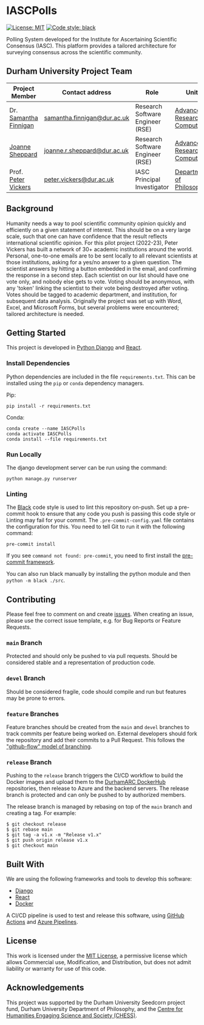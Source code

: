 # IASCPolls

[![License: MIT](https://img.shields.io/github/license/DurhamARC/IASCPolls)](https://github.com/DurhamARC/IASCPolls/blob/main/LICENSE)
[![Code style: black](https://img.shields.io/badge/code%20style-black-000000.svg)](https://github.com/psf/black)

Polling System developed for the Institute for Ascertaining Scientific Consensus 
(IASC). This platform provides a tailored architecture for surveying consensus 
across the scientific community.

## Durham University Project Team

| Project Member                                       | Contact address                                                   | Role                             | Unit                                                                                |
|------------------------------------------------------|-------------------------------------------------------------------|----------------------------------|-------------------------------------------------------------------------------------|
| Dr. [Samantha Finnigan](github.com/sjmf)             | [samantha.finnigan@dur.ac.uk](mailto:samantha.finnigan@dur.ac.uk) | Research Software Engineer (RSE) | [Advanced Research Computing](https://www.dur.ac.uk/arc/rse/)                       |
| [Joanne Sheppard](github.com/joannercsheppard)       | [joanne.r.sheppard@dur.ac.uk](mailto:joanne.r.sheppard@dur.ac.uk) | Research Software Engineer (RSE) | [Advanced Research Computing](https://www.dur.ac.uk/arc/rse/)                       |
| Prof. [Peter Vickers](dur.ac.uk/staff/peter-vickers) | [peter.vickers@dur.ac.uk](mailto:peter.vickers@dur.ac.uk)         | IASC Principal Investigator      | [Department of Philosophy](https://www.durham.ac.uk/departments/academic/philosophy/) |


## Background

Humanity needs a way to pool scientific community opinion quickly and 
efficiently on a given statement of interest. This should be on a very large 
scale, such that one can have confidence that the result reflects international 
scientific opinion. For this pilot project (2022-23), Peter Vickers has built a 
network of 30+ academic institutions around the world. Personal, one-to-one 
emails are to be sent locally to all relevant scientists at those institutions, 
asking for a yes/no answer to a given question. The scientist answers by hitting 
a button embedded in the email, and confirming the response in a second step. 
Each scientist on our list should have one vote only, and nobody else gets to 
vote. Voting should be anonymous, with any 'token' linking the scientist to 
their vote being destroyed after voting. Votes should be tagged to academic 
department, and institution, for subsequent data analysis. Originally the 
project was set up with Word, Excel, and Microsoft Forms, but several problems 
were encountered; tailored architecture is needed.


## Getting Started

This project is developed in [Python Django](https://www.djangoproject.com/) and 
[React](https://reactjs.org/).

### Install Dependencies

Python dependencies are included in the file `requirements.txt`. This can be installed using the `pip` or `conda` dependency managers. 

Pip:
```
pip install -r requirements.txt
```

Conda:
```
conda create --name IASCPolls
conda activate IASCPolls
conda install --file requirements.txt
```

### Run Locally

The django development server can be run using the command:

```
python manage.py runserver
```

### Linting

The [Black](https://github.com/psf/black) code style is used to lint this 
repository on-push. Set up a pre-commit hook to ensure that any code you push is 
passing this code style or Linting may fail for your commit. The 
`.pre-commit-config.yaml` file contains the configuration for this. You need to 
tell Git to run it with the following command:

```
pre-commit install
```

If you see `command not found: pre-commit`, you need to first install the 
[pre-commit framework](https://pre-commit.com/#install).

You can also run black manually by installing the python module and then 
`python -m black ./src`.


[//]: # (### Deployment)

## Contributing

Please feel free to comment on and create [issues](issues). When creating an 
issue, please use the correct issue template, e.g. for Bug Reports or Feature 
Requests.

### `main` Branch
Protected and should only be pushed to via pull requests. Should be considered 
stable and a representation of production code.

### `devel` Branch
Should be considered fragile, code should compile and run but features may be 
prone to errors.

### `feature` Branches
Feature branches should be created from the `main` and `devel` branches to track 
commits per feature being worked on. External developers should fork the 
repository and add their commits to a Pull Request. This follows the 
["github-flow" model of branching](https://docs.github.com/en/get-started/quickstart/github-flow).

### `release` Branch
Pushing to the `release` branch triggers the CI/CD workflow to build the Docker 
images and upload them to the [DurhamARC DockerHub](https://hub.docker.com/orgs/durhamarc/) 
repositories, then release to Azure and the backend servers. The release branch 
is protected and can only be pushed to by authorized members.

The release branch is managed by rebasing on top of the `main` branch and 
creating a tag. For example:

```shell
$ git checkout release
$ git rebase main
$ git tag -a v1.x -m "Release v1.x"
$ git push origin release v1.x
$ git checkout main
```


## Built With

We are using the following frameworks and tools to develop this software:

* [Django](https://www.djangoproject.com/)
* [React](https://reactjs.org/)
* [Docker](https://docker.io/)

A CI/CD pipeline is used to test and release this software, using 
[GitHub Actions](https://github.com/features/actions) and 
[Azure Pipelines](https://azure.microsoft.com/en-gb/products/devops/pipelines/). 


## License
This work is licensed under the [MIT License](LICENSE), a permissive license 
which allows Commercial use, Modification, and Distribution, but does not admit 
liability or warranty for use of this code.

## Acknowledgements
This project was supported by the Durham University Seedcorn project fund, Durham University Department of Philosophy, and the [Centre for Humanities Engaging Science and Society (CHESS)](https://www.durham.ac.uk/research/institutes-and-centres/humanities-engaging-science-society/).

[//]: # (## Citation)
[//]: # ()
[//]: # (Please cite the associated papers for this work if you use this code:)
[//]: # ()
[//]: # (```)
[//]: # (@article{xxx2021paper,)
[//]: # (  title={Title},)
[//]: # (  author={Author},)
[//]: # (  journal={arXiv},)
[//]: # (  year={2021})
[//]: # (})
[//]: # (```)

[//]: # (## Usage)
[//]: # ()
[//]: # (Any links to production environment, video demos and screenshots.)
[//]: # ()
[//]: # (## Roadmap)
[//]: # ()
[//]: # (- [x] Initial Research  )
[//]: # (- [x] Minimum viable product: )
[//]: # (- [ ] Alpha Release  )
[//]: # (- [ ] Feature-Complete Release  )

